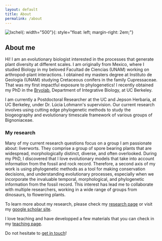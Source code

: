 ```yaml
---
layout: default
title: About
permalink: /about
---
```

![Ixchel](/images/liver.jpeg){: width="500"}{: style="float: left; margin-right: 2em;"}

## About me

Hi! I am an evolutionary biologist interested in the processes that generate plant diversity at different scales. I am originally from Mexico, where I studied Biology in my beloved Facultad de Ciencias (UNAM) working on arthropod-plant interactions. I obtained my masters degree at Instituto de Geología (UNAM) studying Cretaceous conifers in the family Cupressaceae. That was my first impactful exposure to phylogenetics! I recently obtained my PhD in the [Bryolab](https://bryolab.berkeley.edu), Department of Integrative Biology, at UC Berkeley.

I am currently a Postdoctoral Researcher at the UC and Jepson Herbaria, at UC Berkeley, under Dr. Lúcia Lohmann's supervision. Our current research involves using cutting edge phylogenetic methods to study the biogeography and evolutionary timescale framework of various groups of Bignoniaceae.


### My research

Many of my current research questions focus on a group I am passionate about: liverworts. They comprise a group of spore bearing plants that are widespread, morphologically distinct, diverse, and often overlooked.
During my PhD, I discovered that I love evolutionary models that take into account information from the fossil and rock record. Therefore, a second axis of my work is using phylogenetic methods as a tool for making conservation decisions, and understanding evolutionary processes, especially when we incorporate the invaluable temporal, morphological, and phylogenetic information from the fossil record. This interest has lead me to collaborate with multiple researchers, working in a wide range of groups from dinosaurs, to flowering plants. 

To learn more about my research, please check my [research page](./index.html) or visit my [google scholar site](https://scholar.google.com/citations?user=ImJF5igAAAAJ&hl=en&oi=ao). 

I love teaching and have developped a few materials that you can check in my [teaching page](/teaching). 

Do not hesitate to [get in touch](/contact)!
